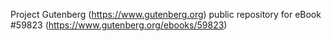 Project Gutenberg (https://www.gutenberg.org) public repository for
eBook #59823 (https://www.gutenberg.org/ebooks/59823)

